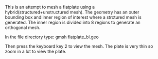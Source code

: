 This is an attempt to mesh a flatplate using a hybrid(structured+unstructured mesh). The geometry has an outer bounding box and inner region of interest where a strctured mesh is generated. The inner region is divided into 8 regions to generate an orthogonal mesh.

In the file directory type:
gmsh flatplate_bl.geo

Then press the keyboard key 2 to view the mesh. The plate is very thin so zoom in a lot to view the plate.
